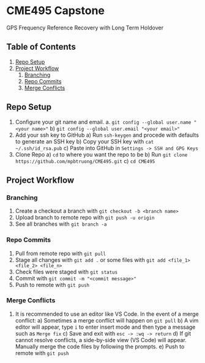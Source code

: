 # CME495 Capstone
GPS Frequency Reference Recovery with Long Term Holdover

## Table of Contents
1. [Repo Setup](#Repo-Setup)
2. [Project Workflow](#Project-Workflow)
    1. [Branching](#Branching)
    2. [Repo Commits](#Repo-Commits)
    3. [Merge Conflicts](#Merge-Conflicts)

## Repo Setup
1. Configure your git name and email.
    a. ```git config --global user.name "<your name>"```
    b) ```git config --global user.email "<your email>"```
2. Add your ssh key to GitHub
    a) Run ```ssh-keygen``` and procede with defaults to generate an SSH key
    b) Copy your SSH key with ```cat ~/.ssh/id_rsa.pub```
    c) Paste into GitHub in ```Settings -> SSH and GPG Keys```
3. Clone Repo
    a) ```cd``` to where you want the repo to be
    b) Run ```git clone https://github.com/mpbtruong/CME495.git```
    c) ```cd CME495```

## Project Workflow

### Branching
1. Create a checkout a branch with ```git checkout -b <branch name>```
2. Upload branch to remote repo with ```git push -u origin```
3. See all branches with ```git branch -a```

### Repo Commits
1. Pull from remote repo with ```git pull```
2. Stage all changes with ```git add .``` or some files with ```git add <file_1> <file_2> <file_n>```
3. Check files were staged with ```git status```
4. Commit with ```git commit -m "<commit message>"```
5. Push to remote with ```git push```

### Merge Conflicts
1. It is recommended to use an editor like VS Code. In the event of a merge conflict:
    a) Sometimes a merge conflict will happen on ```git pull```
    b) A vim editor will appear, type ```i``` to enter insert mode and then type a message such as ```Merge fix```
    c) Save and exit with ```esc -> :wq -> return```
    d) If git cannot resolve conflicts, a side-by-side view (VS Code) will appear. Manually merge the code files by                following the prompts.
    e) Push to remote with ```git push```
